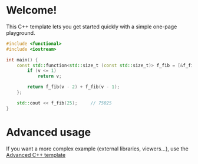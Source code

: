 # Welcome!

This C++ template lets you get started quickly with a simple one-page playground.

```C++ runnable
#include <functional>
#include <iostream>

int main() {
    const std::function<std::size_t (const std::size_t)> f_fib = [&f_fib](const std::size_t v) {
        if (v <= 1)
            return v;

        return f_fib(v - 2) + f_fib(v - 1);
    };

    std::cout << f_fib(25);     // 75025
}
```

# Advanced usage

If you want a more complex example (external libraries, viewers...), use the [Advanced C++ template](https://tech.io/select-repo/598)
